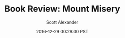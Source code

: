 ---
layout: podcast
title: "Book Review: Mount Misery"
author: Scott Alexander
description: https://slatestarcodex.com/2016/12/29/book-review-mount-misery/
date: 2016-12-29 00:29:00 PST
length: 6043501
duration: 1511
guid: book-review-mount-misery
---